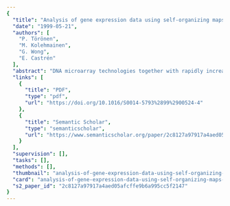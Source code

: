 ```yaml
---
{
  "title": "Analysis of gene expression data using self‐organizing maps",
  "date": "1999-05-21",
  "authors": [
    "P. Törönen",
    "M. Kolehmainen",
    "G. Wong",
    "E. Castrén"
  ],
  "abstract": "DNA microarray technologies together with rapidly increasing genomic sequence information is leading to an explosion in available gene expression data. Currently there is a great need for efficient methods to analyze and visualize these massive data sets. A self‐organizing map (SOM) is an unsupervised neural network learning algorithm which has been successfully used for the analysis and organization of large data files. We have here applied the SOM algorithm to analyze published data of yeast gene expression and show that SOM is an excellent tool for the analysis and visualization of gene expression profiles.",
  "links": [
    {
      "title": "PDF",
      "type": "pdf",
      "url": "https://doi.org/10.1016/S0014-5793%2899%2900524-4"
    },
    {
      "title": "Semantic Scholar",
      "type": "semanticscholar",
      "url": "https://www.semanticscholar.org/paper/2c8127a97917a4aed05afcffe9b6a995cc5f2147"
    }
  ],
  "supervision": [],
  "tasks": [],
  "methods": [],
  "thumbnail": "analysis-of-gene-expression-data-using-self-organizing-maps-thumb.jpg",
  "card": "analysis-of-gene-expression-data-using-self-organizing-maps-card.jpg",
  "s2_paper_id": "2c8127a97917a4aed05afcffe9b6a995cc5f2147"
}
---
```



